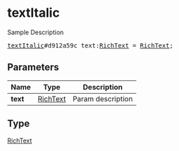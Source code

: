 # textItalic

Sample Description

<pre>
<a href="../constructor/textItalic.md">textItalic</a>#d912a59c text:<a href="../type/RichText.md">RichText</a> = <a href="../type/RichText.md">RichText</a>;
</pre>

## Parameters

| Name | Type | Description |
|------|:----:|-------------|
| **text** | [RichText](../type/RichText.md) | Param description |

## Type

[RichText](../type/RichText.md)
